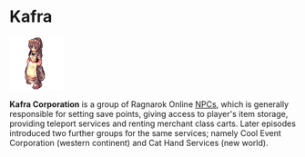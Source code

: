 # Kafra

![Kafra Staff Tayelin](assets/Kafra2.gif "Kafra Staff Tayelin")

**Kafra Corporation** is a group of Ragnarok Online
[NPCs](./npc.md), which is generally responsible for setting save points, giving access to player's item storage,
providing teleport services and renting merchant class carts. Later episodes introduced two further groups for the same
services; namely Cool Event Corporation (western continent) and Cat Hand Services (new world).
